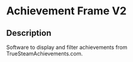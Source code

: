 # Achievement Frame V2

## Description

Software to display and filter achievements from TrueSteamAchievements.com.
